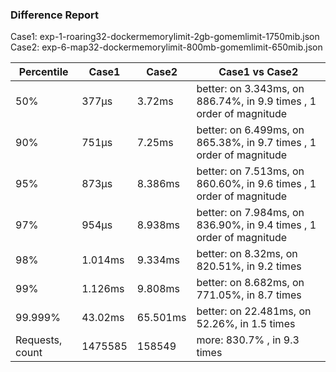 ### Difference Report
Case1: exp-1-roaring32-dockermemorylimit-2gb-gomemlimit-1750mib.json
Case2: exp-6-map32-dockermemorylimit-800mb-gomemlimit-650mib.json

|Percentile|Case1|Case2|Case1 vs Case2|
|---|---|---|---|
|50%|377µs|3.72ms|better: on 3.343ms, on 886.74%, in 9.9 times , 1 order of magnitude|
|90%|751µs|7.25ms|better: on 6.499ms, on 865.38%, in 9.7 times , 1 order of magnitude|
|95%|873µs|8.386ms|better: on 7.513ms, on 860.60%, in 9.6 times , 1 order of magnitude|
|97%|954µs|8.938ms|better: on 7.984ms, on 836.90%, in 9.4 times , 1 order of magnitude|
|98%|1.014ms|9.334ms|better: on 8.32ms, on 820.51%, in 9.2 times |
|99%|1.126ms|9.808ms|better: on 8.682ms, on 771.05%, in 8.7 times |
|99.999%|43.02ms|65.501ms|better: on 22.481ms, on 52.26%, in 1.5 times |
|Requests, count|1475585|158549|more: 830.7% , in 9.3 times |
